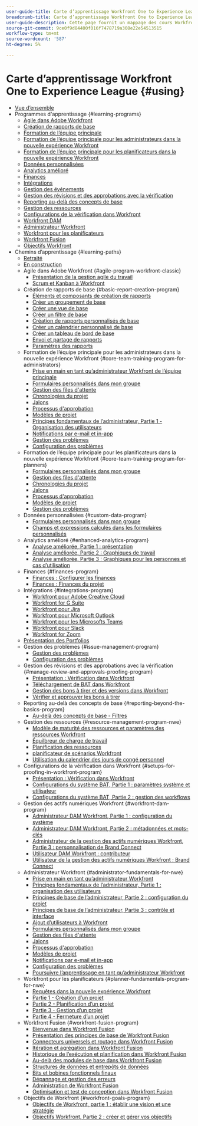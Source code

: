 ```yaml
---
user-guide-title: Carte d’apprentissage Workfront One to Experience League
breadcrumb-title: Carte d’apprentissage Workfront One to Experience League
user-guide-description: Cette page fournit un mappage des cours Workfront One précédents aux cours d’Experience League nouvellement conçus.
source-git-commit: 9ce0f9d84400f016f7478719a308e22e54513515
workflow-type: tm+mt
source-wordcount: '587'
ht-degree: 5%

---
```



# Carte d’apprentissage Workfront One to Experience League {#using}

+ [Vue d’ensemble](overview.md)
+ Programmes d&#39;apprentissage {#learning-programs}
   + [Agile dans Adobe Workfront](learning-programs/agile-program-workfront-classic.md)
   + [Création de rapports de base](learning-programs/basic-report-creation-program.md)
   + [Formation de l’équipe principale](learning-programs/core-team-training-programs.md)
   + [Formation de l’équipe principale pour les administrateurs dans la nouvelle expérience Workfront](learning-programs/core-team-training-program-for-administrators.md)
   + [Formation de l’équipe principale pour les planificateurs dans la nouvelle expérience Workfront](learning-programs/core-team-training-program-for-planners.md)
   + [Données personnalisées](learning-programs/custom-data-program.md)
   + [Analytics amélioré](learning-programs/enhanced-analytics-program.md)
   + [Finances](learning-programs/finances-program.md)
   + [Intégrations](learning-programs/integrations-program.md)
   + [Gestion des événements](learning-programs/issue-management-program.md)
   + [Gestion des révisions et des approbations avec la vérification](learning-programs/manage-review-and-approvals-proofing-program.md)
   + [Reporting au-delà des concepts de base](learning-programs/reporting-beyond-the-basics-program.md)
   + [Gestion des ressources](learning-programs/resource-management-program-nwe.md)
   + [Configurations de la vérification dans Workfront](learning-programs/setups-for-proofing-in-workfront-program.md)
   + [Workfront DAM](learning-programs/workfront-dam-program.md)
   + [Administrateur Workfront](learning-programs/administrator-fundamentals-for-nwe.md)
   + [Workfront pour les planificateurs](learning-programs/planner-fundamentals-program-for-nwe.md)
   + [Workfront Fusion](learning-programs/workfront-fusion-program.md)
   + [Objectifs Workfront](learning-programs/workfront-goals-program.md)
+ Chemins d’apprentissage {#learning-paths}
   + [Retraité](learning-paths/retired.md)
   + [En construction](learning-paths/under-construction.md)
   + Agile dans Adobe Workfront {#agile-program-workfront-classic}
      + [Présentation de la gestion agile du travail](learning-paths/agile-program-workfront-classic/introduction-to-agile-work-management-MCBRAPWYD6P5E6DM2AXOEOE7FV3E.md)
      + [Scrum et Kanban à Workfront](learning-paths/agile-program-workfront-classic/scrum-and-kanban-in-adobe-workfront-MCUZT46N4LZBADHLJTVQE7WXN6HY.md)
   + Création de rapports de base {#basic-report-creation-program}
      + [Éléments et composants de création de rapports](learning-paths/basic-report-creation-program/basic-reporting-reporting-elements-and-components-in-the-new-workfront-experienc-20Y4X000000Cai3UAC.md)
      + [Créer un groupement de base](learning-paths/basic-report-creation-program/basic-reporting-create-a-basic-grouping-20Y4X000000CamjUAC.md)
      + [Créer une vue de base](learning-paths/basic-report-creation-program/basic-reporting-create-a-basic-view-20Y4X000000CanmUAC.md)
      + [Créer un filtre de base](learning-paths/basic-report-creation-program/basic-reporting-create-a-basic-filter-20Y4X000000CanwUAC.md)
      + [Création de rapports personnalisés de base](learning-paths/basic-report-creation-program/basic-reporting-create-basic-custom-reports-20Y4X000000Cao6UAC.md)
      + [Créer un calendrier personnalisé de base](learning-paths/basic-report-creation-program/basic-reporting-create-a-basic-custom-calendar-20Y4X000000CaqgUAC.md)
      + [Créer un tableau de bord de base](learning-paths/basic-report-creation-program/create-a-basic-dashboard-in-the-new-workfront-experience-20Y4X000000CaunUAC.md)
      + [Envoi et partage de rapports](learning-paths/basic-report-creation-program/send-and-share-reports-in-the-new-workfront-experience-20Y4X000000CauxUAC.md)
      + [Paramètres des rapports](learning-paths/basic-report-creation-program/report-settings-in-the-new-workfront-experience-20Y4X000000Cav7UAC.md)
   + Formation de l’équipe principale pour les administrateurs dans la nouvelle expérience Workfront {#core-team-training-program-for-administrators}
      + [Prise en main en tant qu’administrateur Workfront de l’équipe principale](learning-paths/core-team-training-program-for-administrators/getting-started-as-a-workfront-administrator-20Y0z000000bn1MEAQ.md)
      + [Formulaires personnalisés dans mon groupe](learning-paths/core-team-training-program-for-administrators/custom-forms-in-the-new-workfront-experience-final-20Y4X000000CaTmUAK.md)
      + [Gestion des files d&#39;attente](learning-paths/core-team-training-program-for-administrators/queue-management-20Y0z000000bn20EAA.md)
      + [Chronologies du projet](learning-paths/core-team-training-program-for-administrators/project-timelines-in-the-new-workfront-experience-20Y4X000000CaWgUAK.md)
      + [Jalons](learning-paths/core-team-training-program-for-administrators/milestones-for-the-new-workfront-experience-20Y4X000000CaXAUA0.md)
      + [Processus d&#39;approbation](learning-paths/core-team-training-program-for-administrators/approval-processes-in-the-new-workfront-experience-20Y4X000000CaXFUA0.md)
      + [Modèles de projet](learning-paths/core-team-training-program-for-administrators/project-templates-in-the-new-workfront-experience-20Y4X000000CaWqUAK.md)
      + [Principes fondamentaux de l’administrateur, Partie 1 - Organisation des utilisateurs](learning-paths/core-team-training-program-for-administrators/administrator-fundamentals-in-the-new-workfront-experience-part-2-user-organizat-20Y0z000000bmAXEAY.md)
      + [Notifications par e-mail et in-app](learning-paths/core-team-training-program-for-administrators/email-and-in-app-notifications-in-the-new-workfront-experience-20Y4X000000CaZGUA0.md)
      + [Gestion des problèmes](learning-paths/core-team-training-program-for-administrators/managing-issues-20Y0z000000bn2eEAA.md)
      + [Configuration des problèmes](learning-paths/core-team-training-program-for-administrators/setting-up-issues-20Y4X000000CaSjUAK.md)
   + Formation de l’équipe principale pour les planificateurs dans la nouvelle expérience Workfront {#core-team-training-program-for-planners}
      + [Formulaires personnalisés dans mon groupe](learning-paths/core-team-training-program-for-planners/custom-forms-in-the-new-workfront-experience-final-20Y4X000000CaTmUAK.md)
      + [Gestion des files d&#39;attente](learning-paths/core-team-training-program-for-planners/queue-management-20Y0z000000bn20EAA.md)
      + [Chronologies du projet](learning-paths/core-team-training-program-for-planners/project-timelines-in-the-new-workfront-experience-20Y4X000000CaWgUAK.md)
      + [Jalons](learning-paths/core-team-training-program-for-planners/milestones-for-the-new-workfront-experience-20Y4X000000CaXAUA0.md)
      + [Processus d&#39;approbation](learning-paths/core-team-training-program-for-planners/approval-processes-in-the-new-workfront-experience-20Y4X000000CaXFUA0.md)
      + [Modèles de projet](learning-paths/core-team-training-program-for-planners/project-templates-in-the-new-workfront-experience-20Y4X000000CaWqUAK.md)
      + [Gestion des problèmes](learning-paths/core-team-training-program-for-planners/managing-issues-20Y0z000000bn2eEAA.md)
   + Données personnalisées {#custom-data-program}
      + [Formulaires personnalisés dans mon groupe](learning-paths/custom-data-program/custom-forms-in-the-new-workfront-experience-final-MCC2AF4MH6NRHKHJJBXO6T65DHUU.md)
      + [Champs et expressions calculés dans les formulaires personnalisés](learning-paths/custom-data-program/calculated-fields-and-expressions-in-custom-forms-MCJTAA33NSFZHJPEKZWBQY522CK4.md)
   + Analytics amélioré {#enhanced-analytics-program}
      + [Analyse améliorée, Partie 1 : présentation](learning-paths/enhanced-analytics-program/enhanced-analytics-part-1-overview-MCGVS3CNHMGNGPTM4CX4O23EZC4A.md)
      + [Analyse améliorée, Partie 2 : Graphiques de travail](learning-paths/enhanced-analytics-program/enhanced-analytics-part-2-work-charts-MCUCOBQSU56NE7HPPRSAWSYJW4DQ.md)
      + [Analyse améliorée, Partie 3 : Graphiques pour les personnes et cas d’utilisation](learning-paths/enhanced-analytics-program/enhanced-analytics-part-3-people-charts-and-common-use-cases-MCJZFZY7AXP5BPJB2JWW6II3SZ5Y.md)
   + Finances {#finances-program}
      + [Finances : Configurer les finances](learning-paths/finances-program/finances-setting-up-finances-MCAVHY5UBBMVDDRP3ZVGYQPAAJRI.md)
      + [Finances : Finances du projet](learning-paths/finances-program/finances-project-finances-in-the-new-workfront-experience-MCESNJMZFSUFDDDDIB7WTM3K3BCY.md)
   + Intégrations {#integrations-program}
      + [Workfront pour Adobe Creative Cloud](learning-paths/integrations-program/integrations-adobe-creative-cloud-MCCBICE6V2IFA57NGSOXHOIC3GKQ.md)
      + [Workfront for G Suite](learning-paths/integrations-program/integrations-g-suite-MCRUOTKTEABBEDNOCABRIDD7RVMQ.md)
      + [Workfront pour Jira](learning-paths/integrations-program/integrations-jira-MCUIK23LC42VGB5F7MLMYDAL7K2Q.md)
      + [Workfront pour Microsoft Outlook](learning-paths/integrations-program/integrations-microsoft-outlook-MCBOMOAWLJQZE6PD524UP4YBEIKQ.md)
      + [Workfront pour les Microsofts Teams](learning-paths/integrations-program/integrations-microsoft-teams-MCHCOAP6WXRNDTDI3F4GLBIKUHTA.md)
      + [Workfront pour Slack](learning-paths/integrations-program/integrations-workfront-for-slack-MCZFKUF22JEFGM5GLYZ3VD26BJJU.md)
      + [Workfront for Zoom](learning-paths/integrations-program/integrations-zoom-MCU6M6VJZHGNDEZBTISBHTLXU2SE.md)
   + [Présentation des Portfolios](learning-paths/introduction-to-portfolios-in-the-new-workfront-experience-MCEMLOVTAZFNG2JMKTZ5AIZMFJOI.md)
   + Gestion des problèmes {#issue-management-program}
      + [Gestion des problèmes](learning-paths/issue-management-program/managing-issues-MCCKLHDW5OQNHGZCZRVG34776TWU.md)
      + [Configuration des problèmes](learning-paths/issue-management-program/setting-up-issues-MCMJS6NVKY4BBKJD7GQWOHXZZJW4.md)
   + Gestion des révisions et des approbations avec la vérification {#manage-review-and-approvals-proofing-program}
      + [Présentation : Vérification dans Workfront](learning-paths/manage-review-and-approvals-proofing-program/overview-proofing-in-workfront-in-the-new-workfront-experience-MC6FB2EWO63JGGZIMJ6RPV7GYEWM.md)
      + [Téléchargement de BAT dans Workfront](learning-paths/manage-review-and-approvals-proofing-program/upload-proofs-in-the-new-workfront-experience-MCR66F3DDATNE75NF4ZXETPKQQEY.md)
      + [Gestion des bons à tirer et des versions dans Workfront](learning-paths/manage-review-and-approvals-proofing-program/manage-proofs-and-versions-in-the-new-workfront-experience-20Y4X000000CbEOUA0.md)
      + [Vérifier et approuver les bons à tirer](learning-paths/manage-review-and-approvals-proofing-program/review-and-approve-proofs-in-the-new-workfront-experience-20Y4X000000CbMmUAK.md)
   + Reporting au-delà des concepts de base {#reporting-beyond-the-basics-program}
      + [Au-delà des concepts de base - Filtres](learning-paths/reporting-beyond-the-basics-program/beyond-the-basic-filters-MCMHSPVRIC55FQTAWUB3YNWQZ47M.md)
   + Gestion des ressources {#resource-management-program-nwe}
      + [Modèle de maturité des ressources et paramètres des ressources Workfront](learning-paths/resource-management-program-nwe/resource-maturity-model-and-workfront-resource-settings-in-the-new-workfront-exp-MCEG7GR6XRMFCY3FASD3CDHJV6ZA.md)
      + [Équilbreur de charge de travail](learning-paths/resource-management-program-nwe/workload-balancer-in-the-new-workfront-experience-MCFQ5RSEGHSFGEXNNLC6FEMMSAII.md)
      + [Planification des ressources](learning-paths/resource-management-program-nwe/resource-planner-in-the-new-workfront-experience-MCSZAIAEJOUNDO5KOEYJVJWTOPVA.md)
      + [planificateur de scénarios Workfront](learning-paths/resource-management-program-nwe/scenario-planner.md)
      + [Utilisation du calendrier des jours de congé personnel](learning-paths/resource-management-program-nwe/using-the-personal-time-off-calendar-in-the-new-workfront-experience-MCIOUJUCRMCZBJ3HOUPLPXNXSZLA.md)
   + Configurations de la vérification dans Workfront {#setups-for-proofing-in-workfront-program}
      + [Présentation : Vérification dans Workfront](learning-paths/setups-for-proofing-in-workfront-program/overview-proofing-in-workfront-in-the-new-workfront-experience-MC6FB2EWO63JGGZIMJ6RPV7GYEWM.md)
      + [Configurations du système BAT, Partie 1 : paramètres système et utilisateur](learning-paths/setups-for-proofing-in-workfront-program/proof-system-setups-part-1-system-and-user-settings-MCFUCXF7PWWFHIRNIKUULXRLJZW4.md)
      + [Configurations du système BAT, Partie 2 : gestion des workflows](learning-paths/setups-for-proofing-in-workfront-program/proof-system-setups-part-2-workflow-management-MCKUF6NTIJ6BGMXHBCXXX6NN53EA.md)
   + Gestion des actifs numériques Workfront {#workfront-dam-program}
      + [Administrateur DAM Workfront, Partie 1 : configuration du système](learning-paths/workfront-dam-program/workfront-dam-administrator-part-1-system-setup-MCMJKPUBI52JEDBDCT7HVRLYLXH4.md)
      + [Administrateur DAM Workfront, Partie 2 : métadonnées et mots-clés](learning-paths/workfront-dam-program/workfront-dam-administrator-part-2-metadata-and-keywords-MCW5G74KVOTJGFVCRGEDNKLVWNGQ.md)
      + [Administrateur de la gestion des actifs numériques Workfront, Partie 3 : personnalisation de Brand Connect](learning-paths/workfront-dam-program/workfront-dam-administrator-brand-connect-customization-MCJARI7634BNDBTOB4JP7IVVLNS4.md)
      + [Utilisateur DAM Workfront : contributeur](learning-paths/workfront-dam-program/workfront-dam-contributor-MCJGYEKF4XDZCQ7I7ZSFCLBBI5GA.md)
      + [Utilisateur de la gestion des actifs numériques Workfront : Brand Connect](learning-paths/workfront-dam-program/workfront-dam-user-brand-connect-MCYJEWMLFP45FRTBJYYWQ6R54W4E.md)
   + Administrateur Workfront {#administrator-fundamentals-for-nwe}
      + [Prise en main en tant qu’administrateur Workfront](learning-paths/administrator-fundamentals-for-nwe/getting-started-as-a-workfront-administrator-MCXLYUSVWCCBB5LIZB3WDLKSR24Q.md)
      + [Principes fondamentaux de l’administrateur, Partie 1 : organisation des utilisateurs](learning-paths/administrator-fundamentals-for-nwe/administrator-fundamentals-in-the-new-workfront-experience-part-1-project-workfl-MCTBVZ3Q3J5RHNLIPPZPFSQRLKUY.md)
      + [Principes de base de l’administrateur, Partie 2 : configuration du projet](learning-paths/administrator-fundamentals-for-nwe/administrator-fundamentals-in-the-new-workfront-experience-part-2-user-organizat-MCUPSLH2M2WBDTFI2VKSRE2BRGKY.md)
      + [Principes de base de l’administrateur, Partie 3 : contrôle et interface](learning-paths/administrator-fundamentals-for-nwe/administrator-fundamentals-control-and-interface-experience-MCNCSSMXLPDFEERGVEM4EWL2I4LI.md)
      + [Ajout d’utilisateurs à Workfront](learning-paths/administrator-fundamentals-for-nwe/add-users-to-workfront-in-the-new-workfront-experience-20Y4X000000CaVYUA0.md)
      + [Formulaires personnalisés dans mon groupe](learning-paths/administrator-fundamentals-for-nwe/custom-forms-in-the-new-workfront-experience-final-MCC2AF4MH6NRHKHJJBXO6T65DHUU.md)
      + [Gestion des files d&#39;attente](learning-paths/administrator-fundamentals-for-nwe/queue-management-MCYCJRWK36QZBP7PGMNDMSPRN3LE.md)
      + [Jalons](learning-paths/administrator-fundamentals-for-nwe/milestones-for-the-new-workfront-experience-MCKGV4HGLYCFEITCWXFOIRWJLW7Y.md)
      + [Processus d&#39;approbation](learning-paths/administrator-fundamentals-for-nwe/approval-processes-in-the-new-workfront-experience-MCG72NHD2HPJGZBD7ANMBBNORGBM.md)
      + [Modèles de projet](learning-paths/administrator-fundamentals-for-nwe/project-templates-in-the-new-workfront-experience-MCGLS7GRNLDZDFPF6AEOGIDZFDG4.md)
      + [Notifications par e-mail et in-app](learning-paths/administrator-fundamentals-for-nwe/email-and-in-app-notifications-in-the-new-workfront-experience-20Y4X000000CaZGUA0.md)
      + [Configuration des problèmes](learning-paths/administrator-fundamentals-for-nwe/setting-up-issues-MCMJS6NVKY4BBKJD7GQWOHXZZJW4.md)
      + [Poursuivre l’apprentissage en tant qu’administrateur Workfront](learning-paths/administrator-fundamentals-for-nwe/continue-learning-as-a-workfront-administrator-MCVCFIUIET6FF6PEXTGHEVDRMYLE.md)
   + Workfront pour les planificateurs {#planner-fundamentals-program-for-nwe}
      + [Requêtes dans la nouvelle expérience Workfront](learning-paths/planner-fundamentals-program-for-nwe/core-team-requests-in-the-new-workfront-experience-20Y0z000000bmzkEAA.md)
      + [Partie 1 - Création d’un projet](learning-paths/planner-fundamentals-program-for-nwe/planner-fundamentals-for-the-new-workfront-experience-20Y0z000000blfZEAQ.md)
      + [Partie 2 - Planification d’un projet](learning-paths/planner-fundamentals-program-for-nwe/planner-fundamentals-for-the-new-workfront-experience-part-2-plan-a-project-20Y0z000000bm79EAA.md)
      + [Partie 3 - Gestion d’un projet](learning-paths/planner-fundamentals-program-for-nwe/planner-fundamentals-for-the-new-workfront-experience-part-3-manage-a-project-20Y0z000000bm7xEAA.md)
      + [Partie 4 - Fermeture d’un projet](learning-paths/planner-fundamentals-program-for-nwe/planner-fundamentals-for-the-new-workfront-experience-part-4-close-a-project.md)
   + Workfront Fusion {#workfront-fusion-program}
      + [Bienvenue dans Workfront Fusion](learning-paths/workfront-fusion-program/welcome-to-fusion-MCA4WNXPOIZ5DHBLTPLZHRTFH2SI.md)
      + [Présentation des principes de base de Workfront Fusion](learning-paths/workfront-fusion-program/understand-the-basics-of-fusion-MCMUGZZO6TYBH75ILCUQ6WGEDBYY.md)
      + [Connecteurs universels et routage dans Workfront Fusion](learning-paths/workfront-fusion-program/universal-connectors-and-routing-in-fusion-MCNYZ474LYKNDSDE7PCZFB7CFR44.md)
      + [Itération et agrégation dans Workfront Fusion](learning-paths/workfront-fusion-program/iteration-and-aggregation-in-fusion-MC2FVLBDEXCBA4HH7VD4ATZGLSXQ.md)
      + [Historique de l’exécution et planification dans Workfront Fusion](learning-paths/workfront-fusion-program/execution-history-and-scheduling-in-fusion-MCOXFXNTIU5ZG4XH6LZ5D5P54JDI.md)
      + [Au-delà des modules de base dans Workfront Fusion](learning-paths/workfront-fusion-program/beyond-basic-modules-in-fusion-MCMF5QEBRJEJFYVP2N5CH4CJCLUM.md)
      + [Structures de données et entrepôts de données](learning-paths/workfront-fusion-program/data-structures-and-data-stores-MC3J7HVUNPWNC4FLNVZJ24UWVTG4.md)
      + [Bits et bobines fonctionnels finaux](learning-paths/workfront-fusion-program/final-functional-bits-and-bobs-MCUA6BEWSZDJEULJQDBMB2TRWCM4.md)
      + [Dépannage et gestion des erreurs](learning-paths/workfront-fusion-program/troubleshooting-and-error-handling-MCT4SFAKEY3NDGDJVIHESL2BOP4A.md)
      + [Administration de Workfront Fusion](learning-paths/workfront-fusion-program/fusion-administration-MCI572SLFAXBF5VEKD4R2B3M3PXE.md)
      + [Optimisation et test de conception dans Workfront Fusion](learning-paths/workfront-fusion-program/design-optimization-and-testing-in-workfront-fusion-MCS7E3SDEEP5F6ZFXWTMHIZKHAOA.md)
   + Objectifs de Workfront {#workfront-goals-program}
      + [Objectifs de Workfront, partie 1 : établir une vision et une stratégie](learning-paths/workfront-goals-program/workfront-goals-part-1-establish-a-vision-and-strategy-MCBJQVJCURNBDQTAUWA3ZU6IZWSI.md)
      + [Objectifs Workfront, Partie 2 : créer et gérer vos objectifs](learning-paths/workfront-goals-program/workfront-goals-part-2-creating-and-managing-your-goals-final-MCRNJ6CEYOKNCYRHVXFLV7BF7GQE.md)
